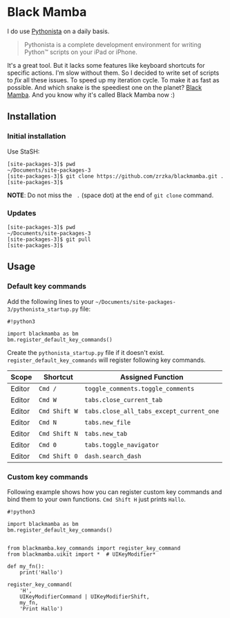 # Black Mamba

I do use [Pythonista](http://omz-software.com/pythonista/) on a daily basis.

> Pythonista is a complete development environment for writing Python™
> scripts on your iPad or iPhone.

It's a great tool. But it lacks some features like keyboard shortcuts for
specific actions. I'm slow without them. So I decided to write set of
scripts to _fix_ all these issues. To speed up my iteration cycle. To make
it as fast as possible. And which snake is the speediest one on the planet?
[Black Mamba](https://en.wikipedia.org/wiki/Black_mamba). And you know
why it's called Black Mamba now :)

## Installation

### Initial installation

Use StaSH:

```
[site-packages-3]$ pwd
~/Documents/site-packages-3
[site-packages-3]$ git clone https://github.com/zrzka/blackmamba.git .
[site-packages-3]$
```

**NOTE**: Do not miss the ` .` (space dot) at the end of `git clone` command.

### Updates

```
[site-packages-3]$ pwd
~/Documents/site-packages-3
[site-packages-3]$ git pull
[site-packages-3]$ 
```

## Usage

### Default key commands

Add the following lines to your `~/Documents/site-packages-3/pythonista_startup.py` file:

```
#!python3

import blackmamba as bm
bm.register_default_key_commands()
```

Create the `pythonista_startup.py` file if it doesn't exist.
`register_default_key_commands` will register following key commands.


| Scope  | Shortcut       | Assigned Function                               |
|--------|----------------|-------------------------------------------------|
| Editor | `Cmd /`        | `toggle_comments.toggle_comments`               |
| Editor | `Cmd W`        | `tabs.close_current_tab`                        |
| Editor | `Cmd Shift W`  | `tabs.close_all_tabs_except_current_one`        |
| Editor | `Cmd N`        | `tabs.new_file`                                 |
| Editor | `Cmd Shift N`  | `tabs.new_tab`                                  |
| Editor | `Cmd 0`        | `tabs.toggle_navigator`                         |
| Editor | `Cmd Shift 0`  | `dash.search_dash`                              |

### Custom key commands

Following example shows how you can register custom key commands and bind them
to your own functions. `Cmd Shift H` just prints `Hallo`.

```
#!python3

import blackmamba as bm
bm.register_default_key_commands()


from blackmamba.key_commands import register_key_command
from blackmamba.uikit import *  # UIKeyModifier*

def my_fn():
    print('Hallo')
    
register_key_command(
    'H',
    UIKeyModifierCommand | UIKeyModifierShift,
    my_fn,
    'Print Hallo')
```

